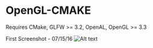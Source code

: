 # OpenGL-CMAKE

Requires CMake, GLFW >= 3.2, OpenAL, OpenGL >= 3.3

First Screenshot - 07/15/16
![Alt text](OpenGL/FirstScreenshot.png?raw=true "First screenshot")
